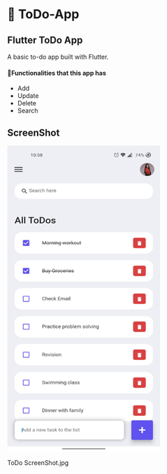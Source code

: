 # 💛 ToDo-App
##  Flutter ToDo App
A basic to-do app built with Flutter. 
#### 📌Functionalities that this app has
- Add
- Update
- Delete
- Search

## ScreenShot
<img src="https://github.com/nt044/ToDo-App/blob/main/ToDo%20ScreenShot.jpg" alt="Screenshot" width="350" height="700">

ToDo ScreenShot.jpg
